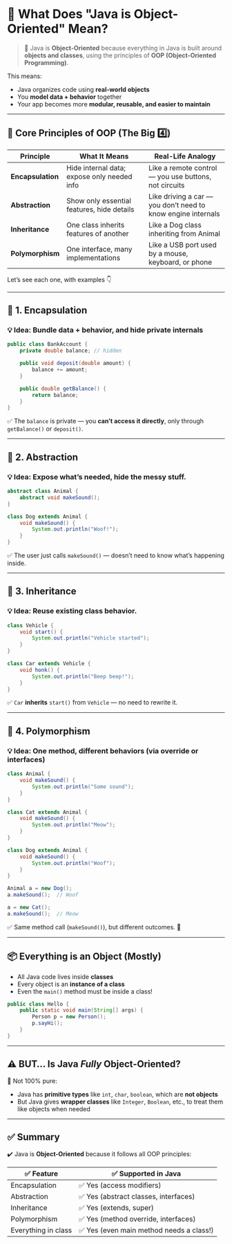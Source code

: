 # 🧱 What Does **"Java is Object-Oriented"** Mean?

> 🧠 Java is **Object-Oriented** because everything in Java is built around **objects and classes**, using the principles of **OOP (Object-Oriented Programming)**.

This means:

- Java organizes code using **real-world objects**
- You **model data + behavior** together
- Your app becomes more **modular, reusable, and easier to maintain**

---

## 🧠 Core Principles of OOP (The Big 4️⃣)

| Principle         | What It Means                               | Real-Life Analogy                                            |
| ----------------- | ------------------------------------------- | ------------------------------------------------------------ |
| **Encapsulation** | Hide internal data; expose only needed info | Like a remote control — you use buttons, not circuits        |
| **Abstraction**   | Show only essential features, hide details  | Like driving a car — you don’t need to know engine internals |
| **Inheritance**   | One class inherits features of another      | Like a Dog class inheriting from Animal                      |
| **Polymorphism**  | One interface, many implementations         | Like a USB port used by a mouse, keyboard, or phone          |

Let’s see each one, with examples 👇

---

## 🔐 1. **Encapsulation**

### 💡 Idea: Bundle data + behavior, and hide private internals

```java
public class BankAccount {
    private double balance; // hidden

    public void deposit(double amount) {
        balance += amount;
    }

    public double getBalance() {
        return balance;
    }
}
```

✅ The `balance` is private — you **can’t access it directly**, only through `getBalance()` or `deposit()`.

---

## 🧽 2. **Abstraction**

### 💡 Idea: Expose what’s needed, hide the messy stuff.

```java
abstract class Animal {
    abstract void makeSound();
}

class Dog extends Animal {
    void makeSound() {
        System.out.println("Woof!");
    }
}
```

✅ The user just calls `makeSound()` — doesn’t need to know what’s happening inside.

---

## 🧬 3. **Inheritance**

### 💡 Idea: Reuse existing class behavior.

```java
class Vehicle {
    void start() {
        System.out.println("Vehicle started");
    }
}

class Car extends Vehicle {
    void honk() {
        System.out.println("Beep beep!");
    }
}
```

✅ `Car` **inherits** `start()` from `Vehicle` — no need to rewrite it.

---

## 🦾 4. **Polymorphism**

### 💡 Idea: One method, different behaviors (via override or interfaces)

```java
class Animal {
    void makeSound() {
        System.out.println("Some sound");
    }
}

class Cat extends Animal {
    void makeSound() {
        System.out.println("Meow");
    }
}

class Dog extends Animal {
    void makeSound() {
        System.out.println("Woof");
    }
}
```

```java
Animal a = new Dog();
a.makeSound();  // Woof

a = new Cat();
a.makeSound();  // Meow
```

✅ Same method call (`makeSound()`), but different outcomes. 🔁

---

## 📦 Everything is an Object (Mostly)

- All Java code lives inside **classes**
- Every object is an **instance of a class**
- Even the `main()` method must be inside a class!

```java
public class Hello {
    public static void main(String[] args) {
        Person p = new Person();
        p.sayHi();
    }
}
```

---

## ⚠️ BUT… Is Java _Fully_ Object-Oriented?

🧠 Not 100% pure:

- Java has **primitive types** like `int`, `char`, `boolean`, which are **not objects**
- But Java gives **wrapper classes** like `Integer`, `Boolean`, etc., to treat them like objects when needed

---

## ✅ Summary

✔️ Java is **Object-Oriented** because it follows all OOP principles:

| ✅ Feature          | ✅ Supported in Java                     |
| ------------------- | ---------------------------------------- |
| Encapsulation       | ✅ Yes (access modifiers)                |
| Abstraction         | ✅ Yes (abstract classes, interfaces)    |
| Inheritance         | ✅ Yes (extends, super)                  |
| Polymorphism        | ✅ Yes (method override, interfaces)     |
| Everything in class | ✅ Yes (even main method needs a class!) |
